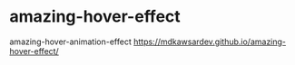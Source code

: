 # amazing-hover-effect
amazing-hover-animation-effect
https://mdkawsardev.github.io/amazing-hover-effect/

